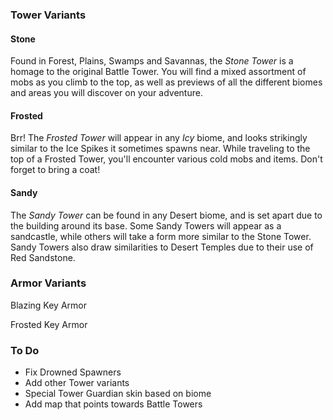 ### Tower Variants

#### Stone

Found in Forest, Plains, Swamps and Savannas, the *Stone Tower* is a homage to the 
original Battle Tower. You will find a mixed assortment of mobs as you climb to the top,
as well as previews of all the different biomes and areas you will discover on your adventure.

#### Frosted

Brr! The *Frosted Tower* will appear in any *Icy* biome, and looks strikingly
similar to the Ice Spikes it sometimes spawns near. While traveling to the top of a
Frosted Tower, you'll encounter various cold mobs and items. Don't forget to
bring a coat!

#### Sandy

The *Sandy Tower* can be found in any Desert biome, and is set apart due to the 
building around its base. Some Sandy Towers will appear as a sandcastle,
while others will take a form more similar to the Stone Tower. Sandy Towers also
draw similarities to Desert Temples due to their use of Red Sandstone.

### Armor Variants

Blazing Key Armor

Frosted Key Armor

### To Do
- Fix Drowned Spawners
- Add other Tower variants
- Special Tower Guardian skin based on biome
- Add map that points towards Battle Towers
